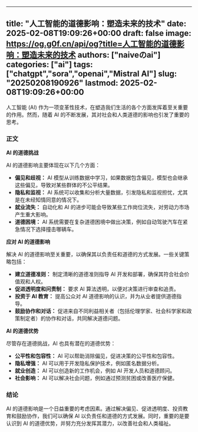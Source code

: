 
---
title: "人工智能的道德影响：塑造未来的技术"
date: 2025-02-08T19:09:26+00:00
draft: false
image: https://og.g0f.cn/api/og?title=人工智能的道德影响：塑造未来的技术
authors: ["naiveのai"]
categories: ["ai"]
tags: ["chatgpt","sora","openai","Mistral AI"]
slug: "20250208190926"
lastmod: 2025-02-08T19:09:26+00:00
---
人工智能 (AI) 作为一项变革性技术，在塑造我们生活的各个方面发挥着至关重要的作用。然而，随着 AI 的不断发展，其对社会和人类道德的影响也引发了重要的思考。

### 正文

**AI 的道德挑战**

AI 的道德影响主要体现在以下几个方面：

* **偏见和歧视：** AI 模型从训练数据中学习，如果数据包含偏见，模型也会继承这些偏见，导致对某些群体的不公平结果。
* **隐私和监视：** AI 系统可以收集和分析大量数据，引发隐私和监视担忧，尤其是在未经知情同意的情况下。
* **就业流失：** 自动化和 AI 的进步可能会导致某些工作岗位流失，对劳动力市场产生重大影响。
* **道德困境：** AI 系统需要在复杂道德困境中做出决策，例如自动驾驶汽车在紧急情况下选择撞击哪辆车。

**应对 AI 的道德影响**

解决 AI 的道德影响至关重要，以确保其以负责任和道德的方式发展。一些关键策略包括：

* **建立道德准则：** 制定清晰的道德准则指导 AI 开发和部署，确保其符合社会价值观和人权。
* **促进透明度和问责制：** 要求 AI 算法透明，以便对决策进行审查和追责。
* **投资于 AI 教育：** 提高公众对 AI 道德影响的认识，并为从业者提供道德指导。
* **鼓励协作和对话：** 促进来自不同利益相关者（包括伦理学家、社会科学家和政策制定者）的协作和对话，共同解决道德问题。

**AI 的道德优势**

尽管存在道德挑战，AI 也具有潜在的道德优势：

* **公平性和包容性：** AI 可以帮助消除偏见，促进决策的公平性和包容性。
* **隐私增强：** AI 可以用于开发隐私保护技术，例如匿名数据分析。
* **就业创造：** AI 可以创造新的工作机会，例如 AI 开发人员和道德顾问。
* **社会影响：** AI 可以解决社会问题，例如通过预测贫困或改善医疗保健。

### 结论

AI 的道德影响是一个日益重要的考虑因素。通过解决偏见、促进透明度、投资教育和鼓励协作，我们可以确保 AI 以负责任和道德的方式发展。同时，重要的是要认识到 AI 的道德优势，并努力充分发挥其潜力，以改善社会和人类福祉。